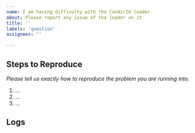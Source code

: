 ```yaml
---
name: I am having difficulty with the CanAirIO loader
about: Please report any issue of the loader on it
title: ''
labels: 'question'
assignees: ''

---
```


## Steps to Reproduce

*Please tell us exactly how to reproduce the problem you are running into.*

1. ...
2. ...
3. ...

## Logs
```
```
